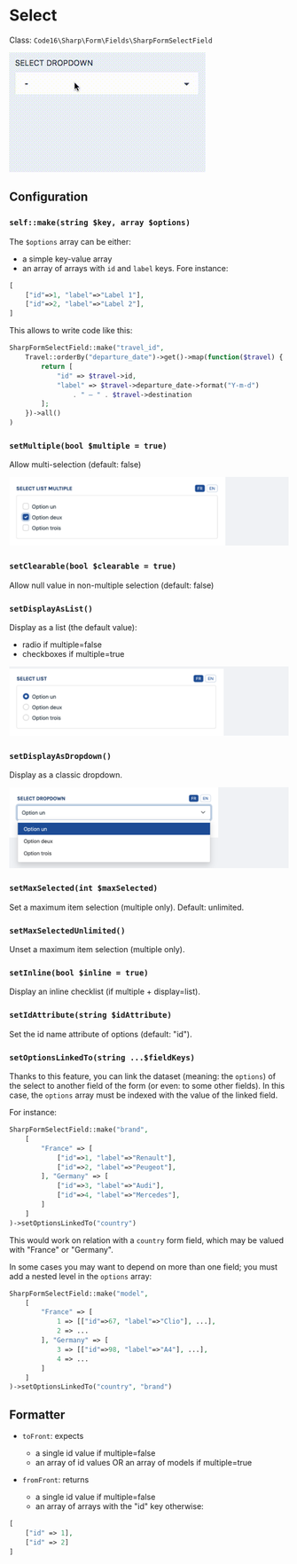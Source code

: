 # Select

Class: `Code16\Sharp\Form\Fields\SharpFormSelectField`

![Example](./select1.gif)

## Configuration

### `self::make(string $key, array $options)`

The `$options` array can be either:

- a simple key-value array
- an array of arrays with `id` and `label` keys. Fore instance:

```php
[
    ["id"=>1, "label"=>"Label 1"],
    ["id"=>2, "label"=>"Label 2"],
]
```

This allows to write code like this:

```php
SharpFormSelectField::make("travel_id",
    Travel::orderBy("departure_date")->get()->map(function($travel) {
        return [
            "id" => $travel->id,
            "label" => $travel->departure_date->format("Y-m-d")
                . " — " . $travel->destination
        ];
    })->all()
)
```

### `setMultiple(bool $multiple = true)`

Allow multi-selection (default: false)

![Example](./select-checkboxes.png)


### `setClearable(bool $clearable = true)`

Allow null value in non-multiple selection (default: false)

### `setDisplayAsList()`

Display as a list (the default value):

- radio if multiple=false
- checkboxes if multiple=true

![Example](./select-radios.png)

### `setDisplayAsDropdown()`

Display as a classic dropdown.

![Example](./select-dropdown.png)

### `setMaxSelected(int $maxSelected)`

Set a maximum item selection (multiple only).
Default: unlimited.

### `setMaxSelectedUnlimited()`

Unset a maximum item selection (multiple only).

### `setInline(bool $inline = true)`

Display an inline checklist (if multiple + display=list).

### `setIdAttribute(string $idAttribute)`

Set the id name attribute of options (default: "id").

### `setOptionsLinkedTo(string ...$fieldKeys)`

Thanks to this feature, you can link the dataset (meaning: the `options`) of the select to another field of the form (or even: to some other fields). In this case, the `options` array must be indexed with the value of the linked field.

For instance:

```php
SharpFormSelectField::make("brand",
    [
        "France" => [
            ["id"=>1, "label"=>"Renault"],
            ["id"=>2, "label"=>"Peugeot"],
        ], "Germany" => [
            ["id"=>3, "label"=>"Audi"],
            ["id"=>4, "label"=>"Mercedes"],
        ]
    ]
)->setOptionsLinkedTo("country")
```

This would work on relation with a `country` form field, which may be valued with "France" or "Germany".

In some cases you may want to depend on more than one field; you must add a nested level in the `options` array:

```php
SharpFormSelectField::make("model",
    [
        "France" => [
            1 => [["id"=>67, "label"=>"Clio"], ...],
            2 => ...
        ], "Germany" => [
            3 => [["id"=>98, "label"=>"A4"], ...],
            4 => ...
        ]
    ]
)->setOptionsLinkedTo("country", "brand")
```


## Formatter

- `toFront`: expects
	- a single id value if multiple=false
	- an array of id values OR an array of models if multiple=true

- `fromFront`: returns
	- a single id value if multiple=false
	- an array of arrays with the "id" key otherwise:

```php
[
    ["id" => 1],
    ["id" => 2]
]
```
